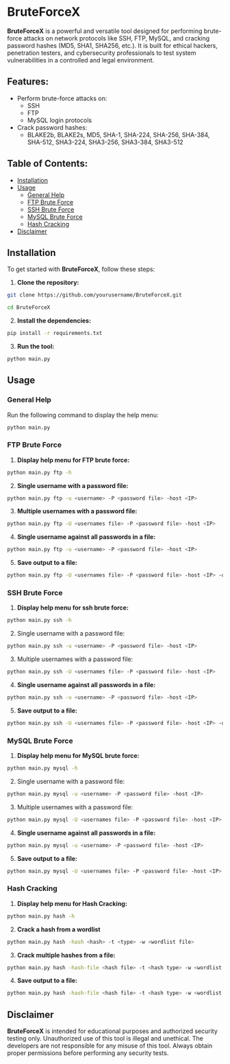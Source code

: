 # BruteForceX

**BruteForceX** is a powerful and versatile tool designed for performing brute-force attacks on network protocols like SSH, FTP, MySQL, and cracking password hashes (MD5, SHA1, SHA256, etc.). It is built for ethical hackers, penetration testers, and cybersecurity professionals to test system vulnerabilities in a controlled and legal environment.


## Features:

- Perform brute-force attacks on:
  - SSH
  - FTP
  - MySQL login protocols
- Crack password hashes:
  - BLAKE2b, BLAKE2s, MD5, SHA-1, SHA-224, SHA-256, SHA-384, SHA-512, SHA3-224, SHA3-256, SHA3-384, SHA3-512


## Table of Contents:

- [Installation](#installation)
- [Usage](#usage)
  - [General Help](#general-help)
  - [FTP Brute Force](#ftp-brute-force)
  - [SSH Brute Force](#ssh-brute-force)
  - [MySQL Brute Force](#mysql-brute-force)
  - [Hash Cracking](#hash-cracking)
- [Disclaimer](#disclaimer)


## Installation

To get started with **BruteForceX**, follow these steps:

1. **Clone the repository:**

  ```bash
  git clone https://github.com/yourusername/BruteForceX.git
  ```
  ```bash
  cd BruteForceX
  ```

2. **Install the dependencies:**

```bash
pip install -r requirements.txt
```

3. **Run the tool:**

```bash
python main.py
```

## Usage

### General Help

Run the following command to display the help menu:

```bash
python main.py
```


### FTP Brute Force

1. **Display help menu for FTP brute force:**

```bash
python main.py ftp -h
```

2. **Single username with a password file:**

```bash
python main.py ftp -u <username> -P <password file> -host <IP>
```

3. **Multiple usernames with a password file:**

```bash
python main.py ftp -U <usernames file> -P <password file> -host <IP>
```

4. **Single username against all passwords in a file:**

```bash
python main.py ftp -u <username> -P <password file> -host <IP>
```

5. **Save output to a file:**

```bash
python main.py ftp -U <usernames file> -P <password file> -host <IP> -o <output file>
```


### SSH Brute Force

1. **Display help menu for ssh brute force:**

```bash
python main.py ssh -h
```

2. Single username with a password file:

```bash
python main.py ssh -u <username> -P <password file> -host <IP>
```

3. Multiple usernames with a password file:

```bash
python main.py ssh -U <usernames file> -P <password file> -host <IP>
```
4. **Single username against all passwords in a file:**

```bash
python main.py ssh -u <username> -P <password file> -host <IP>
```

5. **Save output to a file:**

```bash
python main.py ssh -U <usernames file> -P <password file> -host <IP> -o <output file>
```

### MySQL Brute Force

1. **Display help menu for MySQL brute force:**

```bash
python main.py mysql -h
```

2. Single username with a password file:

```bash
python main.py mysql -u <username> -P <password file> -host <IP>
```

3. Multiple usernames with a password file:

```bash
python main.py mysql -U <usernames file> -P <password file> -host <IP>
```
4. **Single username against all passwords in a file:**

```bash
python main.py mysql -u <username> -P <password file> -host <IP>
```

5. **Save output to a file:**

```bash
python main.py mysql -U <usernames file> -P <password file> -host <IP> -o <output file>
```

### Hash Cracking

1. **Display help menu for Hash Cracking:**

```bash
python main.py hash -h
```

2. **Crack a hash from a wordlist**

```bash
python main.py hash -hash <hash> -t <type> -w <wordlist file>
```

3. **Crack multiple hashes from a file:**

```bash
python main.py hash -hash-file <hash file> -t <hash type> -w <wordlist file>
```

4. **Save output to a file:**

```bash
python main.py hash -hash-file <hash file> -t <hash type> -w <wordlist file> -o <output file>
```

## Disclaimer

**BruteForceX**  is  intended  for  educational  purposes  and  authorized  security  testing  only. Unauthorized use of this tool is illegal and unethical. The developers are not responsible for any misuse of this tool. Always obtain proper permissions before performing any security tests.




